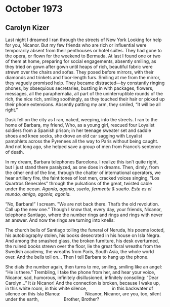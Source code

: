 # October 1973
## Carolyn Kizer
Last night I dreamed I ran through the streets of New York
Looking for help for you, Nicanor.
But my few friends who are rich or influential
were temporarily absent from their penthouses or hotel suites.
They had gone to the opera, or flown for the weekend to Bermuda.
At last I found one or two of them at home,
preparing for social engagements,
absently smiling, as they tried on gown after gown
until heaps of rich, beautiful fabric were strewn
over the chairs and sofas. They posed before mirrors,
with their diamonds and trinkets and floor-length furs.
Smiling at me from the mirror, they vaguely promised help.
They became distracted—by constantly ringing phones,
by obsequious secretaries, bustling in with packages,
flowers, messages, all the paraphernalia,
all part of the uninterruptible rounds of the rich,
the nice rich, smiling soothingly, as they touched their hair
or picked up their phone extensions.
Absently patting my arm, they smiled, “It will be all right.”

Dusk fell on the city as I ran, naked, weeping, into the streets.
I ran to the home of Barbara, my friend,
Who, as a young girl, rescued four Loyalist soldiers
from a Spanish prison;
in her teenage sweater set and saddle shoes and knee socks,
she drove an old car sagging with Loyalist pamphlets
across the Pyrenees all the way to Paris without being caught.
And not long ago, she helped save a group of men
from Franco’s sentence of death.

In my dream, Barbara telephones Barcelona.
I realize this isn’t quite right,
but I just stand there paralyzed, as one does in dreams.
Then, dimly, from the other end of the line,
through the chatter of international operators,
we hear artillery fire, the faint tones of lost men,
cracked voices singing, “Los Quartros Generales” through the pulsations
of the great, twisted cable under the ocean.
 _Agonía, agonía, sueño, fermente & sueño._
 _Este es el mundo, amigo, agonía, agonía._

“No, Barbara!” I scream. "We are not back there.
That’s the old revolution. Call up the new one.”
Though I know that, every day,
your friends, Nicanor, telephone Santiago,
where the number rings and rings and rings
with never an answer. And now the rings
are turning into knells:

The church bells of Santiago
tolling the funeral of Neruda, his poems looted,
his autobiography stolen, his books desecrated
in his house on Isla Negra.
And among the smashed glass, the broken furniture,
his desk overturned, the ruined books strewn over the floor,
lie the great floral wreaths from the Swedish academy,
the wreaths from Paris, South Asia, the whole world over.
And the bells toll on…
Then I tell Barbara to hang up the phone.

She dials the number again, then turns to me, smiling,
smiling like an angel:
“He is there.” Trembling, I take the phone from her,
and hear your voice, Nicanor,
sad, humorous, infinitely disillusioned,
infinitely consoling:
“Dear Carolyn…” It _is_ Nicanor!
And the connection is broken, because I wake up,
in this white room, in this white silence,
                   in this backwater of silence
on this Isla Blanca:
                   Nicanor, Nicanor,
are you, too, silent under the earth,
                   Brother, Brother?